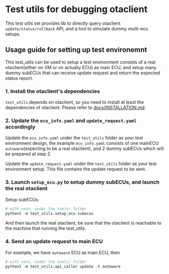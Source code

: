# Test utils for debugging otaclient

This test utils set provides lib to directly query otaclient `update/status/rollback` API, and a tool to simulate dummy multi-ecu setups.

## Usage guide for setting up test environemnt

This test_utils can be used to setup a test environment consists of a real otaclient(either on VM or on actually ECU) as main ECU,
and setup many dummy subECUs that can receive update request and return the expected status report.

### 1. Install the otaclient's dependencies

`test_utils` depends on otaclient, so you need to install at least the dependencies of otaclient.
Please refer to [docs/INSTALLATION.md](docs/INSTALLATION.md).

### 2. Update the `ecu_info.yaml` and `update_request.yaml` accordingly

Update the `ecu_info.yaml` under the `test_utils` folder as your test environment design,
the example `ecu_info.yaml` consists of one mainECU `autoware`(expecting to be a real otaclient),
and 2 dummy subECUs which will be prepared at step 2.

Update the `update_request.yaml` under the `test_utils` folder as your test environment setup.
This file contains the update request to be sent.

### 3. Launch `setup_ecu.py` to setup dummy subECUs, and launch the real otaclient

Setup subECUs:

```python
# with venv, under the tools/ folder
python3 -m test_utils.setup_ecu subecus
```

And then launch the real otaclient, be sure that the otaclient is reachable to the machine
that running the test_utils.

### 4. Send an update request to main ECU

For example, we have `autoware` ECU as main ECU, then

```python
# with venv, under the tools/ folder
python3 -m test_utils.api_caller update -t autoware
```
